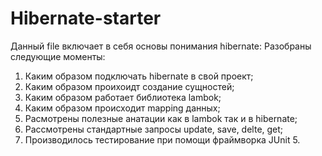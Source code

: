 # Hibernate-starter
Данный file включает в себя основы понимания hibernate: 
Разобраны следующие моменты:
1) Каким образом подключать hibernate в свой проект;
2) Каким образом проихоидт создание сущностей;
3) Каким образом работает библиотека lambok;
4) Каким образом происходит mapping данных;
5) Расмотрены полезные анатации как в lambok так и в hibernate;
6) Рассмотрены стандартные запросы update, save, delte, get;
7) Производилось тестирование при помощи фраймворка JUnit 5.
